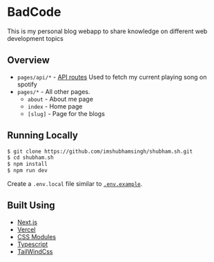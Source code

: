 # BadCode

This is my personal blog webapp to share knowledge on different web development topics

## Overview

- `pages/api/*` - [API routes](https://nextjs.org/docs/api-routes/introduction) Used to fetch my current playing song on spotify
- `pages/*` - All other pages.
  - `about` - About me page
  - `index` - Home page
  - `[slug]` - Page for the blogs

## Running Locally

```bash
$ git clone https://github.com/imshubhamsingh/shubham.sh.git
$ cd shubham.sh
$ npm install
$ npm run dev
```

Create a `.env.local` file similar to [`.env.example`](https://github.com/leerob/leerob.io/blob/master/.env.example).

## Built Using

- [Next.js](https://nextjs.org/)
- [Vercel](https://vercel.com)
- [CSS Modules](https://github.com/css-modules/css-modules)
- [Typescript](https://www.typescriptlang.org/)
- [TailWindCss](https://tailwindcss.com/)
